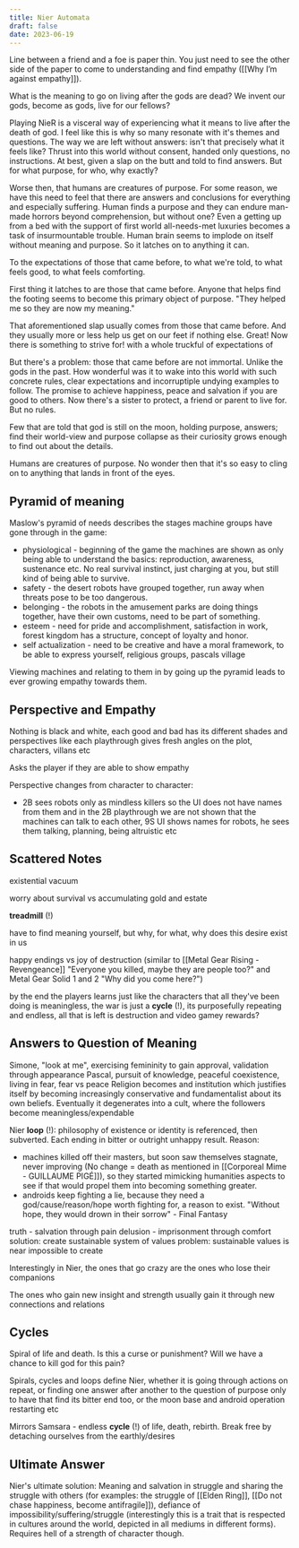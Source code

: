 ```yaml
---
title: Nier Automata
draft: false
date: 2023-06-19
---
```


Line between a friend and a foe is paper thin. You just need to see the other side of the paper to come to understanding and find empathy ([[Why I’m against empathy]]).

What is the meaning to go on living after the gods are dead? We invent our gods, become as gods, live for our fellows? 

Playing NieR is a visceral way of experiencing what it means to live after the death of god. I feel like this is why so many resonate with it's themes and questions. The way we are left without answers: isn't that precisely what it feels like? Thrust into this world without consent, handed only questions, no instructions. At best, given a slap on the butt and told to find answers. But for what purpose, for who, why exactly?

Worse then, that humans are creatures of purpose. For some reason, we have this need to feel that there are answers and conclusions for everything and especially suffering. Human finds a purpose and they can endure man-made horrors beyond comprehension, but without one? Even a getting up from a bed with the support of first world all-needs-met luxuries becomes a task of insurmountable trouble. Human brain seems to implode on itself without meaning and purpose. So it latches on to anything it can.

To the expectations of those that came before, to what we're told, to what feels good, to what feels comforting.

First thing it latches to are those that came before. Anyone that helps find the footing seems to become this primary object of purpose. "They helped me so they are now my meaning."  

That aforementioned slap usually comes from those that came before. And they usually more or less help us get on our feet if nothing else. Great! Now there is something to strive for!  with a whole truckful of expectations of

But there's a problem: those that came before are not immortal. Unlike the gods in the past. How wonderful was it to wake into this world with such concrete rules, clear expectations and incorruptiple undying examples to follow. The promise to achieve happiness, peace and salvation if you are good to others. Now there's a sister to protect, a friend or parent to live for. But no rules. 

Few that are told that god is still on the moon, holding purpose, answers; find their world-view and purpose collapse as their curiosity grows enough to find out about the details. 

Humans are creatures of purpose. No wonder then that it's so easy to cling on to anything that lands in front of the eyes.

## Pyramid of meaning

Maslow's pyramid of needs describes the stages machine groups have gone through in the game:
- physiological - beginning of the game the machines are shown as only being able to understand the basics: reproduction, awareness, sustenance etc. No real survival instinct, just charging at you, but still kind of being able to survive.
- safety - the desert robots have grouped together, run away when threats pose to be too dangerous.
- belonging - the robots in the amusement parks are doing things together, have their own customs, need to be part of something.
- esteem - need for pride and accomplishment, satisfaction in work, forest kingdom has a structure, concept of loyalty and honor.
- self actualization - need to be creative and have a moral framework, to be able to express yourself, religious groups, pascals village

Viewing machines and relating to them in by going up the pyramid leads to ever growing empathy towards them.
## Perspective and Empathy

Nothing is black and white, each good and bad has its different shades and perspectives
like each playthrough gives fresh angles on the plot, characters, villans etc

Asks the player if they are able to show empathy

Perspective changes from character to character:
- 2B sees robots only as mindless killers so the UI does not have names from them and in the 2B playthrough we are not shown that the machines can talk to each other, 9S UI shows names for robots, he sees them talking, planning, being altruistic etc

## Scattered Notes

existential vacuum

worry about survival vs accumulating gold and estate

**treadmill** (!)

have to find meaning yourself, but why, for what, why does this desire exist in us

happy endings vs joy of destruction (similar to [[Metal Gear Rising - Revengeance]] "Everyone you killed, maybe they are people too?" and Metal Gear Solid 1 and 2 "Why did you come here?")

by the end the players learns just like the characters that all they've been doing is meaningless, the war is just a **cycle** (!), its purposefully repeating and endless, all that is left is destruction and video gamey rewards?

## Answers to Question of Meaning

Simone, "look at me", exercising femininity to gain approval, validation through appearance
Pascal, pursuit of knowledge, peaceful coexistence, living in fear, fear vs peace
Religion becomes and institution which justifies itself by becoming increasingly conservative and fundamentalist about its own beliefs. Eventually it degenerates into a cult, where the followers become meaningless/expendable

Nier **loop** (!): philosophy of existence or identity is referenced, then subverted. Each ending in bitter or outright unhappy result.
Reason: 
- machines killed off their masters, but soon saw themselves stagnate, never improving (No change = death as mentioned in [[Corporeal Mime - GUILLAUME PIGÉ]]), so they started mimicking humanities aspects to see if that would propel them into becoming something greater.
- androids keep fighting a lie, because they need a god/cause/reason/hope worth fighting for, a reason to exist. "Without hope, they would drown in their sorrow" - Final Fantasy

truth - salvation through pain
delusion - imprisonment through comfort
solution: create sustainable system of values
problem: sustainable values is near impossible to create

Interestingly in Nier, the ones that go crazy are the ones who lose their companions

The ones who gain new insight and strength usually gain it through new connections and relations

## Cycles

Spiral of life and death. Is this a curse or punishment? Will we have a chance to kill god for this pain?

Spirals, cycles and loops define Nier, whether it is going through actions on repeat, or finding one answer after another to the question of purpose only to have that find its bitter end too, or the moon base and android operation restarting etc

Mirrors Samsara - endless **cycle** (!) of life, death, rebirth. Break free by detaching ourselves from the earthly/desires

## Ultimate Answer

Nier's ultimate solution: Meaning and salvation in struggle and sharing the struggle with others (for examples: the struggle of [[Elden Ring]], [[Do not chase happiness, become antifragile]]), defiance of impossibility/suffering/struggle (interestingly this is a trait that is respected in cultures around the world, depicted in all mediums in different forms). Requires hell of a strength of character though.